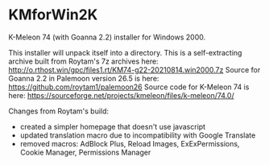 # KMforWin2K
K-Meleon 74 (with Goanna 2.2) installer for Windows 2000. 

This installer will unpack itself into a directory. This is a self-extracting archive built from Roytam's 7z archives here: http://o.rthost.win/gpc/files1.rt/KM74-g22-20210814.win2000.7z
Source for Goanna 2.2 in Palemoon version 26.5 is here: https://github.com/roytam1/palemoon26
Source code for K-Meleon 74 is here: https://sourceforge.net/projects/kmeleon/files/k-meleon/74.0/

Changes from Roytam's build:
- created a simpler homepage that doesn't use javascript
- updated translation macro due to incompatibility with Google Translate
- removed macros: AdBlock Plus, Reload Images, ExExPermissions, Cookie Manager, Permissions Manager

